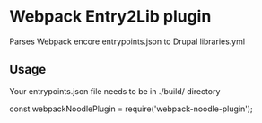 # Webpack Entry2Lib plugin

Parses Webpack encore entrypoints.json to Drupal libraries.yml

## Usage

Your entrypoints.json file needs to be in ./build/ directory

const webpackNoodlePlugin = require('webpack-noodle-plugin');